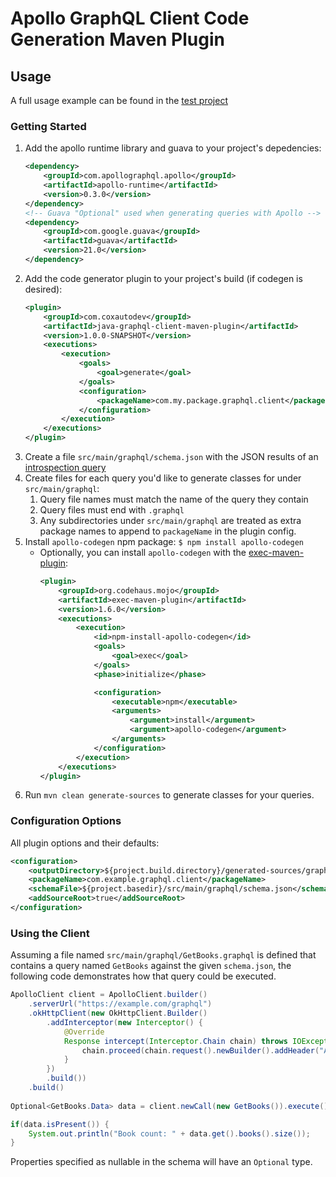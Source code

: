 # Apollo GraphQL Client Code Generation Maven Plugin

## Usage

A full usage example can be found in the [test project](https://github.com/Cox-Automotive/apollo-client-maven-plugin/tree/master/apollo-client-maven-plugin-tests)

### Getting Started

1. Add the apollo runtime library and guava to your project's depedencies:
    ```xml
    <dependency>
        <groupId>com.apollographql.apollo</groupId>
        <artifactId>apollo-runtime</artifactId>
        <version>0.3.0</version>
    </dependency>
    <!-- Guava "Optional" used when generating queries with Apollo -->
    <dependency>
        <groupId>com.google.guava</groupId>
        <artifactId>guava</artifactId>
        <version>21.0</version>
    </dependency>
    ```
2. Add the code generator plugin to your project's build (if codegen is desired):
    ```xml
    <plugin>
        <groupId>com.coxautodev</groupId>
        <artifactId>java-graphql-client-maven-plugin</artifactId>
        <version>1.0.0-SNAPSHOT</version>
        <executions>
            <execution>
                <goals>
                    <goal>generate</goal>
                </goals>
                <configuration>
                    <packageName>com.my.package.graphql.client</packageName>
                </configuration>
            </execution>
        </executions>
    </plugin>
    ```
3. Create a file `src/main/graphql/schema.json` with the JSON results of an [introspection query](https://gist.github.com/craigbeck/b90915d49fda19d5b2b17ead14dcd6da)
4. Create files for each query you'd like to generate classes for under `src/main/graphql`:
    1. Query file names must match the name of the query they contain
    2. Query files must end with `.graphql`
    3. Any subdirectories under `src/main/graphql` are treated as extra package names to append to `packageName` in the plugin config.
5. Install `apollo-codegen` npm package: `$ npm install apollo-codegen`
    * Optionally, you can install `apollo-codegen` with the [exec-maven-plugin](http://www.mojohaus.org/exec-maven-plugin/usage.html):
        ```xml
        <plugin>
            <groupId>org.codehaus.mojo</groupId>
            <artifactId>exec-maven-plugin</artifactId>
            <version>1.6.0</version>
            <executions>
                <execution>
                    <id>npm-install-apollo-codegen</id>
                    <goals>
                        <goal>exec</goal>
                    </goals>
                    <phase>initialize</phase>

                    <configuration>
                        <executable>npm</executable>
                        <arguments>
                            <argument>install</argument>
                            <argument>apollo-codegen</argument>
                        </arguments>
                    </configuration>
                </execution>
            </executions>
        </plugin>
        ```
6. Run `mvn clean generate-sources` to generate classes for your queries.

### Configuration Options

All plugin options and their defaults:
```xml
<configuration>
    <outputDirectory>${project.build.directory}/generated-sources/graphql-client</outputDirectory>
    <packageName>com.example.graphql.client</packageName>
    <schemaFile>${project.basedir}/src/main/graphql/schema.json</schemaFile>
    <addSourceRoot>true</addSourceRoot>
</configuration>
```

### Using the Client

Assuming a file named `src/main/graphql/GetBooks.graphql` is defined that contains a query named `GetBooks` against the given `schema.json`, the following code demonstrates how that query could be executed.

```java
ApolloClient client = ApolloClient.builder()
    .serverUrl("https://example.com/graphql")
    .okHttpClient(new OkHttpClient.Builder()
        .addInterceptor(new Interceptor() {
            @Override
            Response intercept(Interceptor.Chain chain) throws IOException {
                chain.proceed(chain.request().newBuilder().addHeader("Authorization", "Basic cnllYnJ5ZTpidWJibGVzMTIz").build())
            }
        })
        .build())
    .build()
    
Optional<GetBooks.Data> data = client.newCall(new GetBooks()).execute().data()

if(data.isPresent()) {
    System.out.println("Book count: " + data.get().books().size());
}
```

Properties specified as nullable in the schema will have an `Optional` type.
